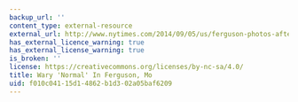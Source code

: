 ```yaml
---
backup_url: ''
content_type: external-resource
external_url: http://www.nytimes.com/2014/09/05/us/ferguson-photos-after-the-protests.html?_r=1#slideshow/100000003091644/100000003091675
has_external_licence_warning: true
has_external_license_warning: true
is_broken: ''
license: https://creativecommons.org/licenses/by-nc-sa/4.0/
title: Wary 'Normal' In Ferguson, Mo
uid: f010c041-15d1-4862-b1d3-02a05baf6209
---
```

